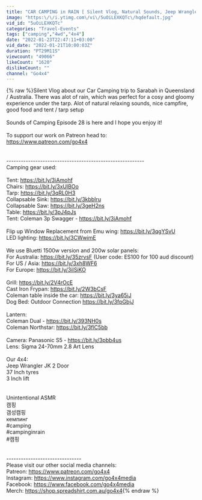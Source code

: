 ```yaml
---
title: "CAR CAMPING in RAIN [ Silent Vlog, Natural Sounds, Jeep Wrangler, ASMR ]"
image: "https:\/\/i.ytimg.com\/vi\/5uOiLEXKQTc\/hqdefault.jpg"
vid_id: "5uOiLEXKQTc"
categories: "Travel-Events"
tags: ["camping","4wd","4x4"]
date: "2022-01-23T22:47:11+03:00"
vid_date: "2022-01-21T10:00:03Z"
duration: "PT29M11S"
viewcount: "49066"
likeCount: "1620"
dislikeCount: ""
channel: "Go4x4"
---
```

{% raw %}Silent Vlog about our Car Camping trip to Sarabah in Queensland / Australia. There was alot of rain, which was perfect for a cosy and gloomy experience under the tarp. Alot of natural relaxing sounds, nice campfire, good food and tent / tarp setup<br /><br />Sounds of Camping Episode 28 is here and I hope you enjoy it!<br /><br />To support our work on Patreon head to:<br /><a rel="nofollow" target="blank" href="https://www.patreon.com/go4x4">https://www.patreon.com/go4x4</a><br /><br /><br />---------------------------------------------------------<br />Camping gear used:<br /><br />Tent:  <a rel="nofollow" target="blank" href="https://bit.ly/3iAmohf">https://bit.ly/3iAmohf</a><br />Chairs: <a rel="nofollow" target="blank" href="https://bit.ly/3xUlBOo">https://bit.ly/3xUlBOo</a><br />Tarp: <a rel="nofollow" target="blank" href="https://bit.ly/3qRL0H3">https://bit.ly/3qRL0H3</a><br />Collapsable Sink: <a rel="nofollow" target="blank" href="https://bit.ly/3kbbIru">https://bit.ly/3kbbIru</a><br />Collapsable Saw: <a rel="nofollow" target="blank" href="https://bit.ly/3geH2ns">https://bit.ly/3geH2ns</a><br />Table: <a rel="nofollow" target="blank" href="https://bit.ly/3pJ4pJs">https://bit.ly/3pJ4pJs</a><br />Tent: Coleman 3p Swagger  - <a rel="nofollow" target="blank" href="https://bit.ly/3iAmohf">https://bit.ly/3iAmohf</a><br /><br />Flip up Window Replacement from Emu wing: <a rel="nofollow" target="blank" href="https://bit.ly/3qgYSvU">https://bit.ly/3qgYSvU</a><br />LED lighting: <a rel="nofollow" target="blank" href="https://bit.ly/3CWwimE">https://bit.ly/3CWwimE</a><br /><br />We use Bluetti 1500w version and 200w solar panels:<br />For Australia: <a rel="nofollow" target="blank" href="https://bit.ly/35zrvsF">https://bit.ly/35zrvsF</a>  (User code: ES100 for 100 aud discount)<br />For US / Asia: <a rel="nofollow" target="blank" href="https://bit.ly/3xh8WF6">https://bit.ly/3xh8WF6</a><br />For Europe: <a rel="nofollow" target="blank" href="https://bit.ly/3iISiKO">https://bit.ly/3iISiKO</a><br /><br />Grill: <a rel="nofollow" target="blank" href="https://bit.ly/2V4rOcE">https://bit.ly/2V4rOcE</a><br />Cast Iron Frypan: <a rel="nofollow" target="blank" href="https://bit.ly/2W3bCsF">https://bit.ly/2W3bCsF</a><br />Coleman table inside the car: <a rel="nofollow" target="blank" href="https://bit.ly/3ya65iJ">https://bit.ly/3ya65iJ</a><br />Dog Bed: Outdoor Connection <a rel="nofollow" target="blank" href="https://bit.ly/3fpGbjJ">https://bit.ly/3fpGbjJ</a><br /><br />Lantern: <br />Coleman Dual - <a rel="nofollow" target="blank" href="https://bit.ly/393NH0s">https://bit.ly/393NH0s</a><br />Coleman Northstar: <a rel="nofollow" target="blank" href="https://bit.ly/3flC5bb">https://bit.ly/3flC5bb</a><br /><br />Camera: Panasonic S5 - <a rel="nofollow" target="blank" href="https://bit.ly/3pbb4us">https://bit.ly/3pbb4us</a><br />Lens: Sigma 24-70mm 2.8 Art Lens <br /><br />Our 4x4:<br />Jeep Wrangler JK 2 Door<br />37 Inch tyres<br />3 Inch lift<br /><br /><br />Unintentional ASMR<br />캠핑<br />갬성캠핑<br />кемпинг<br />#camping<br />#campinginrain<br />#캠핑<br /><br /><br />-------------------------------<br />Please visit our other social media channels: <br />Patreon: <a rel="nofollow" target="blank" href="https://www.patreon.com/go4x4">https://www.patreon.com/go4x4</a><br />Instagram: <a rel="nofollow" target="blank" href="https://www.instagram.com/go4x4media">https://www.instagram.com/go4x4media</a><br />Facebook: <a rel="nofollow" target="blank" href="https://www.facebook.com/go4x4media">https://www.facebook.com/go4x4media</a><br />Merch: <a rel="nofollow" target="blank" href="https://shop.spreadshirt.com.au/go4x4">https://shop.spreadshirt.com.au/go4x4</a>{% endraw %}
